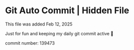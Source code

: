 # Git Auto Commit | Hidden File

This file was added Feb 12, 2025

Just for fun and keeping my daily git commit active 🤪

commit number: 139473
